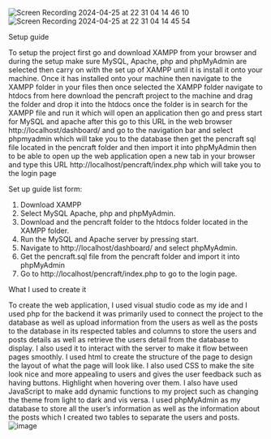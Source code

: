 ![Screen Recording 2024-04-25 at 22 31 04 14 46 10](https://github.com/Jez02/writers-social-media-site/assets/173711586/4ded90be-e13a-4a72-9d35-c9839b292a9c)
![Screen Recording 2024-04-25 at 22 31 04 14 45 54](https://github.com/Jez02/writers-social-media-site/assets/173711586/836875f4-f362-4c2c-b229-efc88182baad)

Setup guide 

To setup the project first go and download XAMPP from your browser and during the setup make sure MySQL, Apache, php and phpMyAdmin are selected then carry on with the set up of XAMPP until it is install it onto your machine. Once it has installed onto your machine then navigate to the XAMPP folder in your files then once selected the XAMPP folder navigate to htdocs from here download the pencraft project to the machine and drag the folder and drop it into the htdocs once the folder is in search for the XAMPP file and run it which will open an application then go and press start for MySQL and apache after this go to this URL in the web browser http://localhost/dashboard/ and go to the navigation bar and select phpmyadmin which will take you to the database then  get the pencraft sql file located in the pencraft folder and then import it into phpMyAdmin then to be able to open up the web application open a new tab in your browser and type this URL  http://localhost/pencraft/index.php which will take you to the login page

Set up guide list form:

1.	Download XAMPP
2.	Select MySQL Apache, php and phpMyAdmin.
3.	Download and the pencraft folder to the htdocs folder located in the XAMPP folder.
4.	Run the MySQL and Apache server by pressing start.
5.	Navigate to http://localhost/dashboard/ and select phpMyAdmin.
6.	Get the pencraft.sql file from the pencraft folder and import it into phpMyAdmin 
7.	Go to http://localhost/pencraft/index.php to go to the login page.


What I used to create it 

To create the web application, I used visual studio code as my ide and I used php for the backend it was primarily used to connect the project to the database as well as upload information from the users as well as the posts to the database in its respected tables and columns to store the users and posts details as well as retrieve the users detail from the database to display. I also used it to interact with the server to make it flow between pages smoothly. I used html to create the structure of the page to design the layout of what the page will look like. I also used CSS to make the site look nice and more appealing to users and gives the user feedback such as having buttons. Highlight when hovering over them. I also have used JavaScript to make add dynamic functions to my project such as changing the theme from light to dark and vis versa. I used phpMyAdmin as my database to store all the user’s information as well as the information about the posts which I created two tables to separate the users and posts.
![image](https://github.com/user-attachments/assets/35c32cf2-58b0-46d3-b44b-e3408cd06b92)
